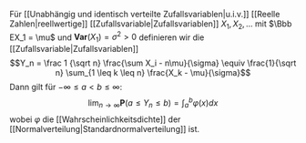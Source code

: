 Für [[Unabhängig und identisch verteilte Zufallsvariablen|u.i.v.]] [[Reelle Zahlen|reellwertige]] [[Zufallsvariable|Zufallsvariablen]] $X_1, X_2, ...$ mit $\Bbb EX_1 = \mu$ und $\mathbf{Var}(X_1) = \sigma^2 > 0$ definieren wir die [[Zufallsvariable|Zufallsvariablen]] 
$$Y_n = \frac 1 {\sqrt n} \frac{\sum X_i - n\mu}{\sigma} \equiv \frac{1}{\sqrt n} \sum_{1 \leq k \leq n} \frac{X_k - \mu}{\sigma}$$
Dann gilt für $-\infty \leq a < b \leq \infty$:
$$\lim_{n 
\to \infty} \mathbf P(a \leq Y_n \leq b) = \int^{b}_{a}\varphi(x)dx$$
wobei $\varphi$ die [[Wahrscheinlichkeitsdichte]] der [[Normalverteilung|Standardnormalverteilung]] ist.